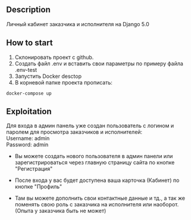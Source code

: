 ## Description
Личный кабинет заказчика и исполнителя на Django 5.0

## How to start

1. Склонировать проект с github.
2. Создать файл .env и вставить свои параметры по примеру файла .env-test
3. Запустить Docker desctop
4. В корневой папке проекта прописать:
```
docker-compose up
```
## Exploitation

Для входа в админ панель уже создан пользователь с логином и паролем для просмотра заказчиков и исполнителей:  
Username: admin  
Password: admin  

- Вы можете создать нового пользователя в админ панели или зарегистрироваться через главную страницу сайта по кнопке "Регистрация"

- После входа у вас будет доступена ваша карточка (Кабинет) по кнопке "Профиль"

- Там вы можете дополнить свои контактные данные и тд., а так же поменять свою роль с заказчика на исполнителя или наоборот.(Опыта у заказчика быть не может)


